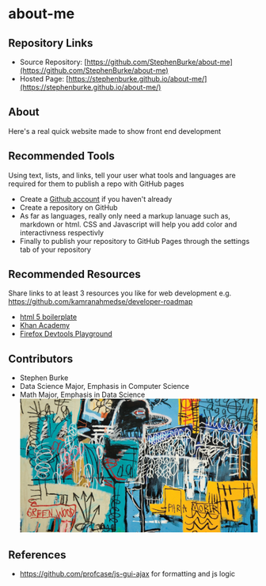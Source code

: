 # about-me

## Repository Links
* Source Repository: [https://github.com/StephenBurke/about-me](https://github.com/StephenBurke/about-me)
* Hosted Page: [https://stephenburke.github.io/about-me/](https://stephenburke.github.io/about-me/)


## About
Here's a real quick website made to show front end development

## Recommended Tools
Using text, lists, and links, tell your user what tools and languages are required for them to publish a repo with GitHub pages
- Create a [Github account](https://github.com/) if you haven't already
- Create a repository on GitHub
- As far as languages, really only need a markup lanuage such as, markdown or html. CSS and Javascript will help you add color and interactivness respectivly
- Finally to publish your repository to GitHub Pages through the settings tab of your repository

## Recommended Resources 
Share links to at least 3 resources you like for web development e.g. https://github.com/kamranahmedse/developer-roadmap
- [html 5 boilerplate](https://marketplace.visualstudio.com/items?itemName=sidthesloth.html5-boilerplate)
- [Khan Academy](https://www.khanacademy.org/computing)
- [Firefox Devtools Playground](https://mozilladevelopers.github.io/playground/)



## Contributors
- Stephen Burke
- Data Science Major, Emphasis in Computer Science
- Math Major, Emphasis in Data Science  
![Strokes A New Abnormal](images/basquiatMoney.jpg)

## References
- https://github.com/profcase/js-gui-ajax for formatting and js logic